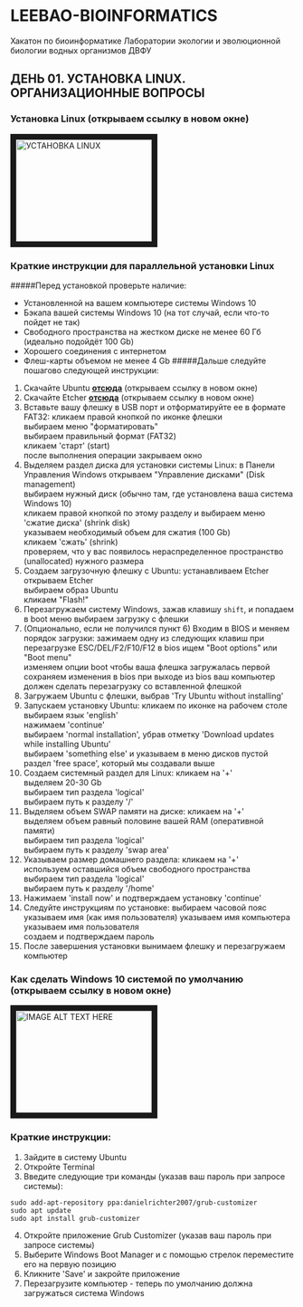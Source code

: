 # LEEBAO-BIOINFORMATICS

Хакатон по биоинформатике Лаборатории экологии и эволюционной биологии водных организмов ДВФУ

## ДЕНЬ 01. УСТАНОВКА LINUX. ОРГАНИЗАЦИОННЫЕ ВОПРОСЫ

### Установка Linux (открываем ссылку в новом окне)
<a href="http://www.youtube.com/watch?feature=player_embedded&v=u5QyjHIYwTQE
" target="_blank"><img src="http://img.youtube.com/vi/u5QyjHIYwTQ/0.jpg" 
alt="УСТАНОВКА LINUX" width="240" height="180" border="10" /></a>

### Краткие инструкции для параллельной установки Linux
#####Перед установкой проверьте наличие:
* Установленной на вашем компьютере системы Windows 10
* Бэкапа вашей системы Windows 10 (на тот случай, если что-то пойдет не так)
* Свободного пространства на жестком диске не менее 60 Гб (идеально подойдёт 100 Gb)
* Хорошего соединения с интернетом
* Флеш-карты объемом не менее 4 Gb
#####Дальше следуйте пошагово следующей инструкции:
1. Скачайте Ubuntu [**отсюда**](https://ubuntu.com/download/desktop) (открываем ссылку в новом окне)
2. Скачайте Etcher [**отсюда**](https://www.balena.io/etcher) (открываем ссылку в новом окне)
3. Вставьте вашу флешку в USB порт и отформатируйте ее в формате FAT32:
   кликаем правой кнопкой по иконке флешки  
   выбираем меню "форматировать"  
   выбираем правильный формат (FAT32)  
   кликаем 'старт' (start)  
   после выполнения операции закрываем окно  
4. Выделяем раздел диска для установки системы Linux:
   в Панели Управления Windows открываем "Управление дисками" (Disk management)  
   выбираем нужный диск (обычно там, где установлена ваша система Windows 10)  
   кликаем правой кнопкой по этому разделу и выбираем меню 'сжатие диска' (shrink disk)  
   указываем необходимый объем для сжатия (100 Gb)  
   кликаем 'сжать' (shrink)  
   проверяем, что у вас появилось нераспределенное пространство (unallocated) нужного размера  
5. Создаем загрузочную флешку с Ubuntu:
   устанавливаем Etcher  
   открываем Etcher  
   выбираем образ Ubuntu  
   кликаем "Flash!"  
6. Перезагружаем систему Windows, зажав клавишу `shift`, и попадаем в boot меню
   выбираем загрузку с флешки
7. (Опционально, если не получился пункт 6) Входим в BIOS и меняем порядок загрузки:
   зажимаем одну из следующих клавиш при перезагрузке ESC/DEL/F2/F10/F12
   в bios ищем "Boot options" или "Boot menu"  
   изменяем опции boot чтобы ваша флешка загружалась первой  
   сохраняем изменения в bios
   при выходе из bios ваш компьютер должен сделать перезагрузку со вставленной флешкой
8. Загружаем Ubuntu с флешки, выбрав 'Try Ubuntu without installing'
9. Запускаем установку Ubuntu:
   кликаем по иконке на рабочем столе  
   выбираем язык 'english'  
   нажимаем 'continue'  
   выбираем 'normal installation', убрав отметку 'Download updates while installing Ubuntu'  
   выбираем 'something else' и указываем в меню дисков пустой раздел 'free space', который мы создавали выше  
10. Создаем системный раздел для Linux:
   кликаем на '+'  
   выделяем 20-30 Gb  
   выбираем тип раздела 'logical'  
   выбираем путь к разделу '/'  
11. Выделяем объем SWAP памяти на диске:
   кликаем на '+'  
   выделяем объем равный половине вашей RAM (оперативной памяти)  
   выбираем тип раздела 'logical'  
   выбираем путь к разделу 'swap area'  
12. Указываем размер домашнего раздела:
   кликаем на '+'  
   используем оставшийся объем свободного пространства  
   выбираем тип раздела 'logical'  
   выбираем путь к разделу '/home'  
13. Нажимаем 'install now' и подтверждаем установку 'continue'
14. Следуйте инструкциям по установке:
   выбираем часовой пояс  
   указываем имя  (как имя пользователя)
   указываем имя компьютера  
   указываем имя пользователя  
   создаем и подтверждаем пароль  
15. После завершения установки вынимаем флешку и перезагружаем компьютер

### Как сделать Windows 10 системой по умолчанию (открываем ссылку в новом окне)
<a href="http://www.youtube.com/watch?feature=player_embedded&v=Yp0dM-tsRl0
" target="_blank"><img src="http://img.youtube.com/vi/Yp0dM-tsRl0/0.jpg" 
alt="IMAGE ALT TEXT HERE" width="240" height="180" border="10" /></a>

### Краткие инструкции:
1. Зайдите в систему Ubuntu
2. Откройте Terminal
3. Введите следующие три команды (указав ваш пароль при запросе системы):
```
sudo add-apt-repository ppa:danielrichter2007/grub-customizer 
sudo apt update
sudo apt install grub-customizer
```
4. Откройте приложение Grub Customizer (указав ваш пароль при запросе системы) 
5. Выберите Windows Boot Manager и с помощью стрелок переместите его на первую позицию
6. Кликните 'Save' и закройте приложение
7. Перезагрузите компьютер - теперь по умолчанию должна загружаться система Windows


